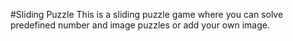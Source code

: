 #Sliding Puzzle
This is a sliding puzzle game where you can solve predefined number and image puzzles or add your own image.